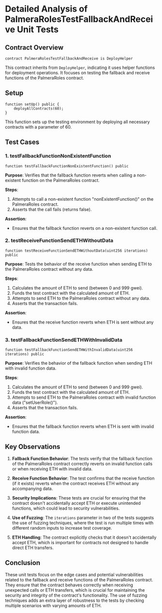 # Detailed Analysis of PalmeraRolesTestFallbackAndReceive Unit Tests

## Contract Overview

```solidity
contract PalmeraRolesTestFallbackAndReceive is DeployHelper
```

This contract inherits from `DeployHelper`, indicating it uses helper functions for deployment operations. It focuses on testing the fallback and receive functions of the PalmeraRoles contract.

## Setup

```solidity
function setUp() public {
    deployAllContracts(60);
}
```

This function sets up the testing environment by deploying all necessary contracts with a parameter of 60.

## Test Cases

### 1. testFallbackFunctionNonExistentFunction

```solidity
function testFallbackFunctionNonExistentFunction() public
```

**Purpose**: Verifies that the fallback function reverts when calling a non-existent function on the PalmeraRoles contract.

**Steps**:

1. Attempts to call a non-existent function "nonExistentFunction()" on the PalmeraRoles contract.
2. Asserts that the call fails (returns false).

**Assertion**:

- Ensures that the fallback function reverts on a non-existent function call.

### 2. testReceiveFunctionSendETHWithoutData

```solidity
function testReceiveFunctionSendETHWithoutData(uint256 iterations) public
```

**Purpose**: Tests the behavior of the receive function when sending ETH to the PalmeraRoles contract without any data.

**Steps**:

1. Calculates the amount of ETH to send (between 0 and 999 gwei).
2. Funds the test contract with the calculated amount of ETH.
3. Attempts to send ETH to the PalmeraRoles contract without any data.
4. Asserts that the transaction fails.

**Assertion**:

- Ensures that the receive function reverts when ETH is sent without any data.

### 3. testFallbackFunctionSendETHWithInvalidData

```solidity
function testFallbackFunctionSendETHWithInvalidData(uint256 iterations) public
```

**Purpose**: Verifies the behavior of the fallback function when sending ETH with invalid function data.

**Steps**:

1. Calculates the amount of ETH to send (between 0 and 999 gwei).
2. Funds the test contract with the calculated amount of ETH.
3. Attempts to send ETH to the PalmeraRoles contract with invalid function data ("setUserRole()").
4. Asserts that the transaction fails.

**Assertion**:

- Ensures that the fallback function reverts when ETH is sent with invalid function data.

## Key Observations

1. **Fallback Function Behavior**: The tests verify that the fallback function of the PalmeraRoles contract correctly reverts on invalid function calls or when receiving ETH with invalid data.

2. **Receive Function Behavior**: The test confirms that the receive function (if it exists) reverts when the contract receives ETH without any accompanying data.

3. **Security Implications**: These tests are crucial for ensuring that the contract doesn't accidentally accept ETH or execute unintended functions, which could lead to security vulnerabilities.

4. **Use of Fuzzing**: The `iterations` parameter in two of the tests suggests the use of fuzzing techniques, where the test is run multiple times with different random inputs to increase test coverage.

5. **ETH Handling**: The contract explicitly checks that it doesn't accidentally accept ETH, which is important for contracts not designed to handle direct ETH transfers.

## Conclusion

These unit tests focus on the edge cases and potential vulnerabilities related to the fallback and receive functions of the PalmeraRoles contract. They ensure that the contract behaves correctly when receiving unexpected calls or ETH transfers, which is crucial for maintaining the security and integrity of the contract's functionality. The use of fuzzing techniques adds an extra layer of robustness to the tests by checking multiple scenarios with varying amounts of ETH.
